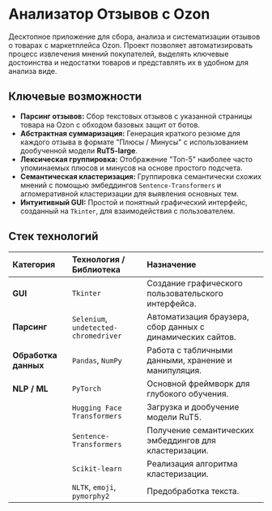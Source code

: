 # Анализатор Отзывов с Ozon

Десктопное приложение для сбора, анализа и систематизации отзывов о товарах с маркетплейса Ozon. Проект позволяет автоматизировать процесс извлечения мнений покупателей, выделять ключевые достоинства и недостатки товаров и представлять их в удобном для анализа виде.

## Ключевые возможности

*   **Парсинг отзывов:** Сбор текстовых отзывов с указанной страницы товара на Ozon с обходом базовых защит от ботов.
*   **Абстрактная суммаризация:** Генерация краткого резюме для каждого отзыва в формате "Плюсы / Минусы" с использованием дообученной модели **RuT5-large**.
*   **Лексическая группировка:** Отображение "Топ-5" наиболее часто упоминаемых плюсов и минусов на основе простого подсчета.
*   **Семантическая кластеризация:** Группировка семантически схожих мнений с помощью эмбеддингов `Sentence-Transformers` и агломеративной кластеризации для выявления основных тем.
*   **Интуитивный GUI:** Простой и понятный графический интерфейс, созданный на `Tkinter`, для взаимодействия с пользователем.

## Стек технологий

| Категория | Технология / Библиотека | Назначение |
| :--- | :--- | :--- |
| **GUI** | `Tkinter` | Создание графического пользовательского интерфейса. |
| **Парсинг** | `Selenium`, `undetected-chromedriver` | Автоматизация браузера, сбор данных с динамических сайтов. |
| **Обработка данных**| `Pandas`, `NumPy` | Работа с табличными данными, хранение и манипуляция. |
| **NLP / ML** | `PyTorch` | Основной фреймворк для глубокого обучения. |
| | `Hugging Face Transformers` | Загрузка и дообучение модели RuT5. |
| | `Sentence-Transformers` | Получение семантических эмбеддингов для кластеризации. |
| | `Scikit-learn` | Реализация алгоритма кластеризации. |
| | `NLTK`, `emoji`, `pymorphy2`| Предобработка текста. |
